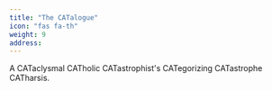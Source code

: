 ```yaml
---
title: "The CATalogue"
icon: "fas fa-th"
weight: 9
address:
---
```

A CATaclysmal CATholic CATastrophist's CATegorizing CATastrophe CATharsis.
